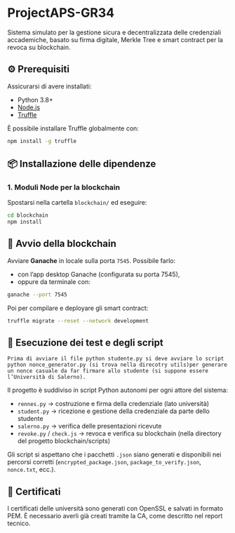# ProjectAPS-GR34

Sistema simulato per la gestione sicura e decentralizzata delle credenziali accademiche, basato su firma digitale, Merkle Tree e smart contract per la revoca su blockchain.

## ⚙️ Prerequisiti

Assicurarsi di avere installati:

- Python 3.8+
- [Node.js](https://nodejs.org/)
- [Truffle](https://trufflesuite.com/)

È possibile installare Truffle globalmente con:

```bash
npm install -g truffle
```

## 📦 Installazione delle dipendenze

### 1. Moduli Node per la blockchain
Spostarsi nella cartella `blockchain/` ed eseguire:

```bash
cd blockchain
npm install
```

## 🚀 Avvio della blockchain

Avviare **Ganache** in locale sulla porta `7545`. Possibile farlo:

- con l’app desktop Ganache (configurata su  porta 7545),
- oppure da terminale con:

```bash
ganache --port 7545
```

Poi per compilare e deployare gli smart contract:

```bash
truffle migrate --reset --network development
```


## 🧪 Esecuzione dei test e degli script
`Prima di avviare il file python studente.py si deve avviare lo script python nonce_generator.py (si trova nella direcotry utils)per generare un nonce casuale da far firmare allo studente (si suppone essere l’Università di Salerno).`

Il progetto è suddiviso in script Python autonomi per ogni attore del sistema:

- `rennes.py` → costruzione e firma della credenziale (lato università)
- `student.py` → ricezione e gestione della credenziale da parte dello studente
- `salerno.py` → verifica delle presentazioni ricevute
- `revoke.py` / `check.js` → revoca e verifica su blockchain (nella directory del progetto blockchain/scripts)


Gli script si aspettano che i pacchetti `.json` siano generati e disponibili nei percorsi corretti (`encrypted_package.json`, `package_to_verify.json`, `nonce.txt`, ecc.).


## 🔐 Certificati

I certificati delle università sono generati con OpenSSL e salvati in formato PEM. È necessario averli già creati tramite la CA, come descritto nel report tecnico.

